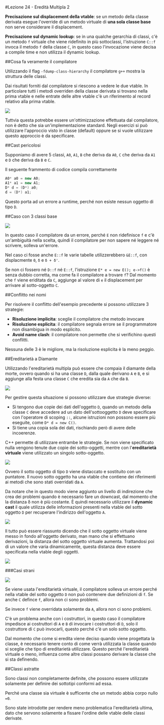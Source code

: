 #Lezione 24 - Eredità Multipla 2

**Precisazione sul displacement della vtable**: se un metodo della classe derivata esegue l'override di un metodo virtuale di **una sola classe base** non serve considerare il displacement.

**Precisazione sul dynamic lookup**: se in una qualche gerarchia di classi, c'è un metodo `f` virtuale che viene ridefinito in più sottoclassi, l'istruzione `C::f` invoca il metodo `f` della classe `C`, in questo caso l'invocazione viene decisa a compile time e non utilizza  il dynamic lookup.

##Cosa fa veramente il compilatore

Utilizzando il flag `-fdump-class-hierarchy` il compilatore `g++` mostra la struttura delle classi.

Dai risultati forniti dal compilatore si riescono a vedere le due vtable. In particolare tutti i metodi overriden della classe derivata si trovano nella prima vtable e nelle entrate delle altre vtable c'è un riferimento al record relativo alla prima vtable.

![](./immagini/l24-compilatore.png)

Tuttvia questa potrebbe essere un'ottimizzazione effettuata dal compilatore, non è detto che sia un'implementazione standard.
Negli esercizi si può utilizzare l'approccio visto in classe (default) oppure se si vuole utilizzare questo approccio è da specificare.

##Cast pericolosi

Supponiamo di avere 5 classi, `A0`, `A1`, `B` che deriva da `A0`, `C` che deriva da `A1` e `D` che deriva da `B` e `C`.

Il seguente frammento di codice compila correttamente

```c++
A0* a0 = new A0;
A1* a1 = new A1;
D* d = (D*) a0;
d = (D*) a1;
```

Questo porta ad un errore a runtime, perché non esiste nessun oggetto di tipo `D`. 

##Caso con 3 classi base

![](./immagini/l24-base-multipla.png)

In questo caso il compilatore da un errore, perché `E` non ridefinisce `f` e c'è un'ambiguità nella scelta, quindi il compilatore per non sapere né leggere né scrivere, solleva un'errore.

Nel caso ci fosse anche `E::f` le varie tabelle utilizzerebbero `&E::f`, con displacmente `0`, `δ` e `δ + δ'`.

Se non ci fossero né `D::f` né `E::f`, l'istruzione `E* e = new E(); e->f()` è senza dubbio corretta, ma come fa il compilatore a trovare `f`? Dal momento che `f` viene eriditata da `C`, aggiunge al valore di `e` il displacement per arrivare al sotto-oggetto `C`. 

##Conflitto nei nomi

Per risolvere il conflitto dell'esempio precedente si possono utilizzare 3 strategie:

- **Risoluzione implicita**: sceglie il compilatore che metodo invocare
- **Risoluzione esplicita**: il compilatore segnala errore se il programmatore non disambigua in modo esplicito.
- **Avoid name clash**: il compilatore non permette che si verifichino questi conflitti.

Nessuna delle 3 è le migliore, ma la risoluzione esplicita è la meno peggio.

##Ereditarietà a Diamante

Utilizzando l'ereditarietà multipla può essere che compaia il diamante della morte, ovvero quando si ha una classe `D`, dalla quale derivano `A` e `B`, e si aggiunge alla festa una classe `C` che eredita sia da `A` che da `B`.

![](./immagini/l24-diamante.png)

Per gestire questa situazione si possono utilizzare due strategie diverse:

- Si tengono due copie dei dati dell'oggetto `D`, quando un metodo della classe `C` deve accedere ad un dato dell'sottooggetto `D` deve specificare con l'operatore di scoping `::`, alcune istruzioni non possono essere più eseguite, come `D* d = new C()`.
- Si tiene una copia sola dei dati, rischiando però di avere delle incoerenze.

C++ permette di utilizzare entrambe le strategie. Se non viene specificato nulla vengono tenute due copie dei sotto-oggetti, mentre con l'**ereditarietà virtuale** viene utilizzato un singolo sotto-oggetto.

![](./immagini/l24-virtuale.png)

Ovvero il sotto oggetto di tipo `D` viene distaccato e sostituito con un puntatore.
Il nuovo sotto oggetto ha una vtable che contiene dei riferimenti ai metodi che sono stati overridati da `A`.

Da notare che in questo modo viene aggiunto un livello di indirezione che crea dei problemi quando è necessario fare un downcast, dal momento che la distanza δ non è più costante. È quindi necessario utilizzare il **dynamic cast** il quale utilizza delle informazioni presenti nella vtable del sotto oggetto `D` per recuperare l'indirizzo dell'oggetto `A`.

![](./immagini/l24-vtable.png)

Il tutto può essere riassunto dicendo che il sotto oggetto virtuale viene messo in fondo all'oggetto derivato, man mano che si effettuano derivazioni, la distanza del sotto oggetto virtuale aumenta.
Trattandosi poi di un valore che varia dinamicamente, questa distanza deve essere specificata nella vtable degli oggetti.

![](./immagini/l24-sottooggetto.png)

###Casi strani

![](./immagini/l24-f.png)

Se viene usata l'ereditarietà virtuale, il compilatore solleva un errore perché nella vtable del sotto oggetto `D` non può contenere due definizioni di `f`. Se anche `C` defince `f`, allora non ci sono problemi.

Se invece `f` viene overridata solamente da `A`, allora non ci sono problemi.

C'è un problema anche con i costruttori, in questo caso il compilatore impedisce ai costruttori di `A` e `B` di invocare i costruttori di `D`, solo il costruttore di `C` può invocarli, questo perché c'è un solo sotto oggetto.

Dal momento che come si eredita viene deciso quando viene progettata la classe, è necessario tenere conto di come verrà utilizzata la classe quando si sceglie che tipo di ereditarietà utilizzare. Questo perché l'ereditarietà virtuale o meno, influenza come altre classi possano derivare la classe che si sta definendo.

##Classi astratte

Sono classi non completamente definite, che possono essere utilizzate solamente per definire dei sottotipi conformi ad essa.

Perché una classe sia virtuale è sufficente che un metodo abbia corpo nullo `=0`.

Sono state introdotte per rendere meno problematica l'ereditarietà ultima, dato che servono solamente a fissare l'ordine delle vtable delle classi derivate.